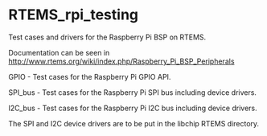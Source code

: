 RTEMS_rpi_testing
=================

Test cases and drivers for the Raspberry Pi BSP on RTEMS.

Documentation can be seen in http://www.rtems.org/wiki/index.php/Raspberry_Pi_BSP_Peripherals

GPIO - Test cases for the Raspberry Pi GPIO API.

SPI_bus - Test cases for the Raspberry Pi SPI bus including device drivers.

I2C_bus - Test cases for the Raspberry Pi I2C bus including device drivers.

The SPI and I2C device drivers are to be put in the libchip RTEMS directory.

